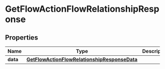 # GetFlowActionFlowRelationshipResponse

## Properties
Name | Type | Description | Notes
------------ | ------------- | ------------- | -------------
**data** | [**GetFlowActionFlowRelationshipResponseData**](GetFlowActionFlowRelationshipResponseData.md) |  | 
